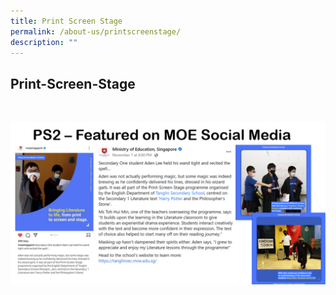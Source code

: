 ```yaml
---
title: Print Screen Stage
permalink: /about-us/printscreenstage/
description: ""
---
```

## Print-Screen-Stage
<br>


![](/images/PS2.png)
